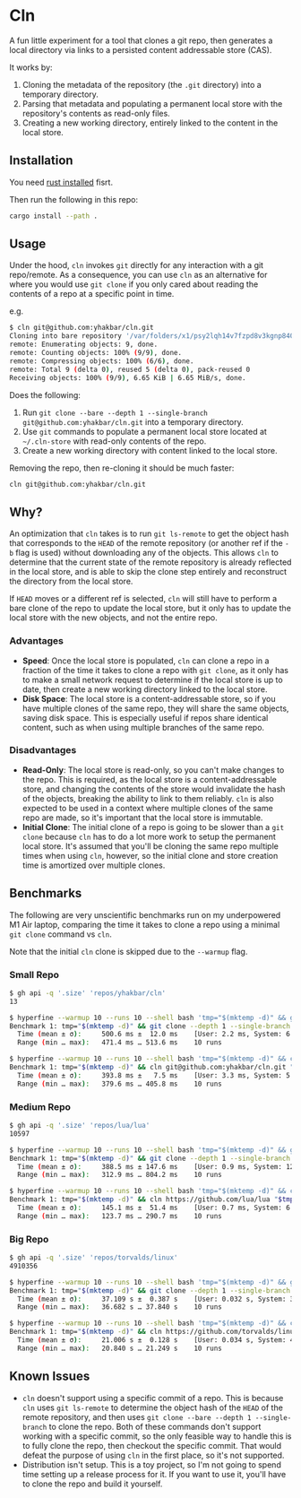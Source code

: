 # Cln

A fun little experiment for a tool that clones a git repo, then generates a local directory via links to a persisted content addressable store (CAS).

It works by:

1. Cloning the metadata of the repository (the `.git` directory) into a temporary directory.
2. Parsing that metadata and populating a permanent local store with the repository's contents as read-only files.
3. Creating a new working directory, entirely linked to the content in the local store.

## Installation

You need [rust installed](https://www.rust-lang.org/tools/install) fisrt.

Then run the following in this repo:

```bash
cargo install --path .
```

## Usage

Under the hood, `cln` invokes `git` directly for any interaction with a git repo/remote. As a consequence, you can use `cln` as an alternative for where you would use `git clone` if you only cared about reading the contents of a repo at a specific point in time.

e.g.

```bash
$ cln git@github.com:yhakbar/cln.git
Cloning into bare repository '/var/folders/x1/psy2lqh14v7fzpd8v3kgnp840000gn/T/cln.Iyh9s29qc6sN'...
remote: Enumerating objects: 9, done.
remote: Counting objects: 100% (9/9), done.
remote: Compressing objects: 100% (6/6), done.
remote: Total 9 (delta 0), reused 5 (delta 0), pack-reused 0
Receiving objects: 100% (9/9), 6.65 KiB | 6.65 MiB/s, done.
```

Does the following:

1. Run `git clone --bare --depth 1 --single-branch git@github.com:yhakbar/cln.git` into a temporary directory.
2. Use `git` commands to populate a permanent local store located at `~/.cln-store` with read-only contents of the repo.
3. Create a new working directory with content linked to the local store.

Removing the repo, then re-cloning it should be much faster:

```bash
cln git@github.com:yhakbar/cln.git
```

## Why?

An optimization that `cln` takes is to run `git ls-remote` to get the object hash that corresponds to the `HEAD` of the remote repository (or another ref if the `-b` flag is used) without downloading any of the objects. This allows `cln` to determine that the current state of the remote repository is already reflected in the local store, and is able to skip the clone step entirely and reconstruct the directory from the local store.

If `HEAD` moves or a different ref is selected, `cln` will still have to perform a bare clone of the repo to update the local store, but it only has to update the local store with the new objects, and not the entire repo.

### Advantages

- **Speed**: Once the local store is populated, `cln` can clone a repo in a fraction of the time it takes to clone a repo with `git clone`, as it only has to make a small network request to determine if the local store is up to date, then create a new working directory linked to the local store.
- **Disk Space**: The local store is a content-addressable store, so if you have multiple clones of the same repo, they will share the same objects, saving disk space. This is especially useful if repos share identical content, such as when using multiple branches of the same repo.

### Disadvantages

- **Read-Only**: The local store is read-only, so you can't make changes to the repo. This is required, as the local store is a content-addressable store, and changing the contents of the store would invalidate the hash of the objects, breaking the ability to link to them reliably. `cln` is also expected to be used in a context where multiple clones of the same repo are made, so it's important that the local store is immutable.
- **Initial Clone**: The initial clone of a repo is going to be slower than a `git clone` because `cln` has to do a lot more work to setup the permanent local store. It's assumed that you'll be cloning the same repo multiple times when using `cln`, however, so the initial clone and store creation time is amortized over multiple clones.

## Benchmarks

The following are very unscientific benchmarks run on my underpowered M1 Air laptop, comparing the time it takes to clone a repo using a minimal `git clone` command vs `cln`.

Note that the initial `cln` clone is skipped due to the `--warmup` flag.

### Small Repo

```bash
$ gh api -q '.size' 'repos/yhakbar/cln'
13
```

```bash
$ hyperfine --warmup 10 --runs 10 --shell bash 'tmp="$(mktemp -d)" && git clone --depth 1 --single-branch git@github.com:yhakbar/cln.git "$tmp" && rm -rf "$tmp"'
Benchmark 1: tmp="$(mktemp -d)" && git clone --depth 1 --single-branch git@github.com:yhakbar/cln.git "$tmp" && rm -rf "$tmp"
  Time (mean ± σ):     500.6 ms ±  12.0 ms    [User: 2.2 ms, System: 6.7 ms]
  Range (min … max):   471.4 ms … 513.6 ms    10 runs
```

```bash
$ hyperfine --warmup 10 --runs 10 --shell bash 'tmp="$(mktemp -d)" && cln git@github.com:yhakbar/cln.git "$tmp" && rm -rf "$tmp"'
Benchmark 1: tmp="$(mktemp -d)" && cln git@github.com:yhakbar/cln.git "$tmp" && rm -rf "$tmp"
  Time (mean ± σ):     393.8 ms ±   7.5 ms    [User: 3.3 ms, System: 5.1 ms]
  Range (min … max):   379.6 ms … 405.8 ms    10 runs
```

### Medium Repo

```bash
$ gh api -q '.size' 'repos/lua/lua'
10597
```

```bash
$ hyperfine --warmup 10 --runs 10 --shell bash 'tmp="$(mktemp -d)" && git clone --depth 1 --single-branch https://github.com/lua/lua "$tmp" && rm -rf "$tmp"'
Benchmark 1: tmp="$(mktemp -d)" && git clone --depth 1 --single-branch https://github.com/lua/lua "$tmp" && rm -rf "$tmp"
  Time (mean ± σ):     388.5 ms ± 147.6 ms    [User: 0.9 ms, System: 12.1 ms]
  Range (min … max):   312.9 ms … 804.2 ms    10 runs
```

```bash
$ hyperfine --warmup 10 --runs 10 --shell bash 'tmp="$(mktemp -d)" && cln https://github.com/lua/lua "$tmp" && rm -rf "$tmp"'
Benchmark 1: tmp="$(mktemp -d)" && cln https://github.com/lua/lua "$tmp" && rm -rf "$tmp"
  Time (mean ± σ):     145.1 ms ±  51.4 ms    [User: 0.7 ms, System: 6.9 ms]
  Range (min … max):   123.7 ms … 290.7 ms    10 runs
```

### Big Repo

```bash
$ gh api -q '.size' 'repos/torvalds/linux'
4910356
```

```bash
$ hyperfine --warmup 10 --runs 10 --shell bash 'tmp="$(mktemp -d)" && git clone --depth 1 --single-branch https://github.com/torvalds/linux "$tmp" && rm -rf "$tmp"'
Benchmark 1: tmp="$(mktemp -d)" && git clone --depth 1 --single-branch https://github.com/torvalds/linux "$tmp" && rm -rf "$tmp"
  Time (mean ± σ):     37.109 s ±  0.387 s    [User: 0.032 s, System: 3.517 s]
  Range (min … max):   36.682 s … 37.840 s    10 runs
```

```bash
$ hyperfine --warmup 10 --runs 10 --shell bash 'tmp="$(mktemp -d)" && cln https://github.com/torvalds/linux "$tmp" && rm -rf "$tmp"'
Benchmark 1: tmp="$(mktemp -d)" && cln https://github.com/torvalds/linux "$tmp" && rm -rf "$tmp"
  Time (mean ± σ):     21.006 s ±  0.128 s    [User: 0.034 s, System: 4.358 s]
  Range (min … max):   20.840 s … 21.249 s    10 runs
```

## Known Issues

- `cln` doesn't support using a specific commit of a repo. This is because `cln` uses `git ls-remote` to determine the object hash of the `HEAD` of the remote repository, and then uses `git clone --bare --depth 1 --single-branch` to clone the repo. Both of these commands don't support working with a specific commit, so the only feasible way to handle this is to fully clone the repo, then checkout the specific commit. That would defeat the purpose of using `cln` in the first place, so it's not supported.
- Distribution isn't setup. This is a toy project, so I'm not going to spend time setting up a release process for it. If you want to use it, you'll have to clone the repo and build it yourself.
